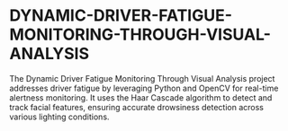 # DYNAMIC-DRIVER-FATIGUE-MONITORING-THROUGH-VISUAL-ANALYSIS
The Dynamic Driver Fatigue Monitoring Through Visual Analysis project addresses driver fatigue by leveraging Python and OpenCV for real-time alertness monitoring. It uses the Haar Cascade algorithm to detect and track facial features, ensuring accurate drowsiness detection across various lighting conditions.

